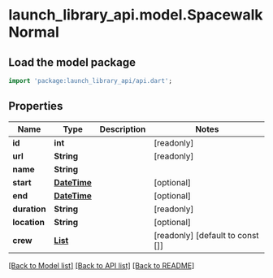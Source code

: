 # launch_library_api.model.SpacewalkNormal

## Load the model package
```dart
import 'package:launch_library_api/api.dart';
```

## Properties
Name | Type | Description | Notes
------------ | ------------- | ------------- | -------------
**id** | **int** |  | [readonly] 
**url** | **String** |  | [readonly] 
**name** | **String** |  | 
**start** | [**DateTime**](DateTime.md) |  | [optional] 
**end** | [**DateTime**](DateTime.md) |  | [optional] 
**duration** | **String** |  | [readonly] 
**location** | **String** |  | [optional] 
**crew** | [**List<AstronautFlight>**](AstronautFlight.md) |  | [readonly] [default to const []]

[[Back to Model list]](../README.md#documentation-for-models) [[Back to API list]](../README.md#documentation-for-api-endpoints) [[Back to README]](../README.md)


